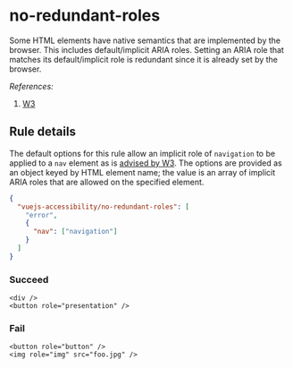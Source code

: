 # no-redundant-roles

Some HTML elements have native semantics that are implemented by the browser. This includes default/implicit ARIA roles. Setting an ARIA role that matches its default/implicit role is redundant since it is already set by the browser.

_References:_

1. [W3](https://www.w3.org/TR/html5/dom.html#aria-role-attribute)

## Rule details

The default options for this rule allow an implicit role of `navigation` to be applied to a `nav` element as is [advised by W3](https://www.w3.org/WAI/GL/wiki/Using_HTML5_nav_element#Example:The_.3Cnav.3E_element). The options are provided as an object keyed by HTML element name; the value is an array of implicit ARIA roles that are allowed on the specified element.

```json
{
  "vuejs-accessibility/no-redundant-roles": [
    "error",
    {
      "nav": ["navigation"]
    }
  ]
}
```

### Succeed

```vue
<div />
<button role="presentation" />
```

### Fail

<!-- eslint-ignore -->

```vue
<button role="button" />
<img role="img" src="foo.jpg" />
```
